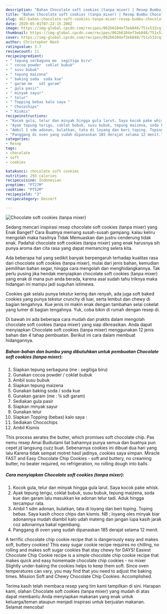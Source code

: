 ```yaml
---
description: "Bahan Chocolate soft cookies (tanpa mixer) | Resep Bumbu Chocolate soft cookies (tanpa mixer) Yang Menggugah Selera"
title: "Bahan Chocolate soft cookies (tanpa mixer) | Resep Bumbu Chocolate soft cookies (tanpa mixer) Yang Menggugah Selera"
slug: 467-bahan-chocolate-soft-cookies-tanpa-mixer-resep-bumbu-chocolate-soft-cookies-tanpa-mixer-yang-menggugah-selera
date: 2020-05-01T07:22:15.200Z
image: https://img-global.cpcdn.com/recipes/062b6104ef3eb848/751x532cq70/chocolate-soft-cookies-tanpa-mixer-foto-resep-utama.jpg
thumbnail: https://img-global.cpcdn.com/recipes/062b6104ef3eb848/751x532cq70/chocolate-soft-cookies-tanpa-mixer-foto-resep-utama.jpg
cover: https://img-global.cpcdn.com/recipes/062b6104ef3eb848/751x532cq70/chocolate-soft-cookies-tanpa-mixer-foto-resep-utama.jpg
author: Christopher Nash
ratingvalue: 3.7
reviewcount: 11
recipeingredient:
- " tepung serbaguna me  segitiga biru"
- " cocoa powder  coklat bubuk"
- " susu bubuk"
- " tepung maizena"
- " baking soda  soda kue"
- " garam me   sdt garam"
- " gula pasir"
- " minyak sayur"
- " telur"
- " Topping bebas kalo saya "
- " Chocochips"
- " Kismis"
recipeinstructions:
- "Kocok gula, telur dan minyak hingga gula larut. Saya kocok pake whisk."
- "Ayak tepung terigu, coklat bubuk, susu bubuk, tepung maizena, soda kue dan garam lalu masukkan ke adonan telur tadi. Aduk hingga tercampur rata."
- "Ambil 1 sdm adonan, bulatkan, tata di loyang dan beri toping. Toping bebas. Saya kasih choco chips dan kismis. NB ; loyang oles minyak biar adonannya mudah diambil kalo udah mateng dan jangan lupa kasih jarak coz adonannya bakal ngembang."
- "Panggang di oven yang sudah dipanaskan 185 derajat selama 12 menit."
categories:
- Resep
tags:
- chocolate
- soft
- cookies

katakunci: chocolate soft cookies 
nutrition: 293 calories
recipecuisine: Indonesian
preptime: "PT27M"
cooktime: "PT52M"
recipeyield: "3"
recipecategory: Dessert

---
```



![Chocolate soft cookies (tanpa mixer)](https://img-global.cpcdn.com/recipes/062b6104ef3eb848/751x532cq70/chocolate-soft-cookies-tanpa-mixer-foto-resep-utama.jpg)

Sedang mencari inspirasi resep chocolate soft cookies (tanpa mixer) yang Enak Banget? Cara Buatnya memang susah-susah gampang. kalau keliru mengolah maka hasilnya Tidak Memuaskan dan justru cenderung tidak enak. Padahal chocolate soft cookies (tanpa mixer) yang enak harusnya sih punya aroma dan cita rasa yang dapat memancing selera kita.

Ada beberapa hal yang sedikit banyak berpengaruh terhadap kualitas rasa dari chocolate soft cookies (tanpa mixer), mulai dari jenis bahan, kemudian pemilihan bahan segar, hingga cara mengolah dan menghidangkannya. Tak perlu pusing jika hendak menyiapkan chocolate soft cookies (tanpa mixer) yang enak di mana pun anda berada, karena asal sudah tahu triknya maka hidangan ini mampu jadi suguhan istimewa.

Cookies gak selalu punya tekstur kering dan renyah, ada juga soft baked cookies yang punya tekstur crunchy di luar, serta lembut dan chewy di bagian tengahnya. Kue jenis ini makin enak dengan tambahan selai cokelat yang lumer di bagian tengahnya. Yuk, coba bikin di rumah dengan resep di.


Di bawah ini ada beberapa cara mudah dan praktis dalam mengolah chocolate soft cookies (tanpa mixer) yang siap dikreasikan. Anda dapat menyiapkan Chocolate soft cookies (tanpa mixer) menggunakan 12 jenis bahan dan 4 tahap pembuatan. Berikut ini cara dalam membuat hidangannya.

<!--inarticleads1-->

##### Bahan-bahan dan bumbu yang dibutuhkan untuk pembuatan Chocolate soft cookies (tanpa mixer):

1. Siapkan  tepung serbaguna (me : segitiga biru)
1. Gunakan  cocoa powder / coklat bubuk
1. Ambil  susu bubuk
1. Siapkan  tepung maizena
1. Gunakan  baking soda / soda kue
1. Gunakan  garam (me : ¼ sdt garam)
1. Sediakan  gula pasir
1. Siapkan  minyak sayur
1. Gunakan  telur
1. Siapkan  Topping (bebas) kalo saya :
1. Sediakan  Chocochips
1. Ambil  Kismis


This process aerates the butter, which promises soft chocolate chip. Pas nemu resep Amai Budiutami liat bahannya punya semua dan buatnya pun cepet jd langsung cuzz buat. Sebenarnya cookies ini dibuat dua hari yang lalu Karena tidak sempat motret hasil jadinya, cookies saya simpan. Miracle FAST and Easy Chocolate Chip Cookies - soft and buttery, no creaming butter, no beater required, no refrigeration, no rolling dough into balls. 

<!--inarticleads2-->

##### Cara menyiapkan Chocolate soft cookies (tanpa mixer):

1. Kocok gula, telur dan minyak hingga gula larut. Saya kocok pake whisk.
1. Ayak tepung terigu, coklat bubuk, susu bubuk, tepung maizena, soda kue dan garam lalu masukkan ke adonan telur tadi. Aduk hingga tercampur rata.
1. Ambil 1 sdm adonan, bulatkan, tata di loyang dan beri toping. Toping bebas. Saya kasih choco chips dan kismis. NB ; loyang oles minyak biar adonannya mudah diambil kalo udah mateng dan jangan lupa kasih jarak coz adonannya bakal ngembang.
1. Panggang di oven yang sudah dipanaskan 185 derajat selama 12 menit.


A terrific chocolate chip cookie recipe that is dangerously easy and makes soft, buttery cookies! This easy sugar cookie recipe requires no chilling, no rolling and makes soft sugar cookies that stay chewy for DAYS! Easiest Chocolate Chip Cookie recipe is a simple chocolate chip cookie recipe that makes quick and easy homemade chocolate chip cookies - no mixer Slightly under-baking the cookies helps to keep them soft. Since oven temperatures can vary, you may find that you need to adjust the baking times. Mission Soft and Chewy Chocolate Chip Cookies: Accomplished. 

Terima kasih telah membaca resep yang tim kami tampilkan di sini. Harapan kami, olahan Chocolate soft cookies (tanpa mixer) yang mudah di atas dapat membantu Anda menyiapkan makanan yang enak untuk keluarga/teman ataupun menjadi inspirasi untuk berjualan makanan. Selamat mencoba!
